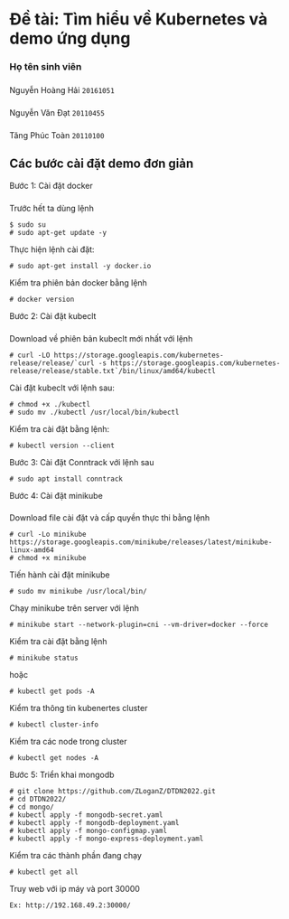 # Đề tài: Tìm hiểu về Kubernetes và demo ứng dụng

### Họ tên sinh viên
###
Nguyễn Hoàng Hải `20161051`
###
Nguyễn Văn Đạt `20110455`
###
Tăng Phúc Toàn `20110100`
###
## Các bước cài đặt demo đơn giản
Bước 1: Cài đặt docker
###
Trước hết ta dùng lệnh
```
$ sudo su
# sudo apt-get update -y
```
Thực hiện lệnh cài đặt:
```
# sudo apt-get install -y docker.io
```
Kiểm tra phiên bản docker bằng lệnh
```
# docker version
```
Bước 2: Cài đặt kubeclt
###
Download về phiên bản kubeclt mới nhất với lệnh
```
# curl -LO https://storage.googleapis.com/kubernetes-release/release/`curl -s https://storage.googleapis.com/kubernetes-release/release/stable.txt`/bin/linux/amd64/kubectl
```
Cài đặt kubeclt với lệnh sau:
```
# chmod +x ./kubectl
# sudo mv ./kubectl /usr/local/bin/kubectl
```
Kiểm tra cài đặt bằng lệnh:
```
# kubectl version --client
```
Bước 3: Cài đặt Conntrack với lệnh sau
```
# sudo apt install conntrack
```
Bước 4: Cài đặt minikube
###
Download file cài đặt và cấp quyền thực thi bằng lệnh
```
# curl -Lo minikube https://storage.googleapis.com/minikube/releases/latest/minikube-linux-amd64
# chmod +x minikube
```
Tiến hành cài đặt minikube
```
# sudo mv minikube /usr/local/bin/
```
Chạy minikube trên server với lệnh
```
# minikube start --network-plugin=cni --vm-driver=docker --force
```
Kiểm tra cài đặt bằng lệnh
```
# minikube status
```
hoặc
```
# kubectl get pods -A
```
Kiểm tra thông tin kubenertes cluster
```
# kubectl cluster-info
```
Kiểm tra các node trong cluster
```
# kubectl get nodes -A
```
Bước 5: Triển khai mongodb
```
# git clone https://github.com/ZLoganZ/DTDN2022.git
# cd DTDN2022/
# cd mongo/
# kubectl apply -f mongodb-secret.yaml
# kubectl apply -f mongodb-deployment.yaml 
# kubectl apply -f mongo-configmap.yaml
# kubectl apply -f mongo-express-deployment.yaml
```
Kiểm tra các thành phần đang chạy
```
# kubectl get all
```
Truy web với ip máy và port 30000
```
Ex: http://192.168.49.2:30000/
```
